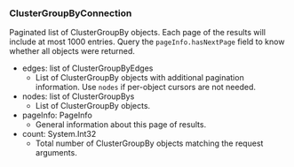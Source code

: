 ### ClusterGroupByConnection
Paginated list of ClusterGroupBy objects. Each page of the results will include at most 1000 entries. Query the `pageInfo.hasNextPage` field to know whether all objects were returned.

- edges: list of ClusterGroupByEdges
  - List of ClusterGroupBy objects with additional pagination information. Use `nodes` if per-object cursors are not needed.
- nodes: list of ClusterGroupBys
  - List of ClusterGroupBy objects.
- pageInfo: PageInfo
  - General information about this page of results.
- count: System.Int32
  - Total number of ClusterGroupBy objects matching the request arguments.
